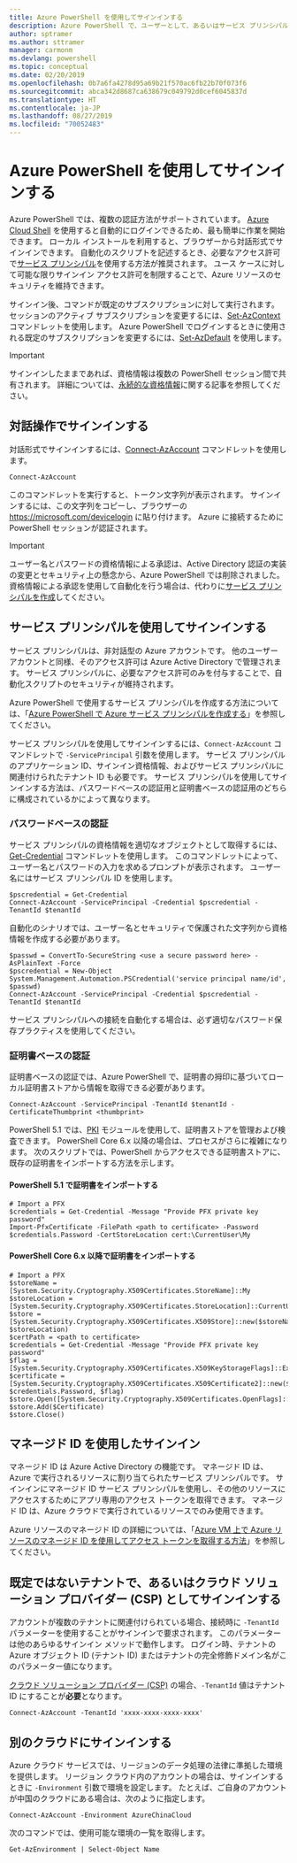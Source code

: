 ```yaml
---
title: Azure PowerShell を使用してサインインする
description: Azure PowerShell で、ユーザーとして、あるいはサービス プリンシパルまたは Azure リソースのマネージド ID を使用してサインインする方法。
author: sptramer
ms.author: sttramer
manager: carmonm
ms.devlang: powershell
ms.topic: conceptual
ms.date: 02/20/2019
ms.openlocfilehash: 0b7a6fa4278d95a69b21f570ac6fb22b70f073f6
ms.sourcegitcommit: abca342d8687ca638679c049792d0cef6045837d
ms.translationtype: HT
ms.contentlocale: ja-JP
ms.lasthandoff: 08/27/2019
ms.locfileid: "70052483"
---
```

# <a name="sign-in-with-azure-powershell"></a>Azure PowerShell を使用してサインインする

Azure PowerShell では、複数の認証方法がサポートされています。 [Azure Cloud Shell](/azure/cloud-shell/overview) を使用すると自動的にログインできるため、最も簡単に作業を開始できます。 ローカル インストールを利用すると、ブラウザーから対話形式でサインインできます。 自動化のスクリプトを記述するとき、必要なアクセス許可で[サービス プリンシパル](create-azure-service-principal-azureps.md)を使用する方法が推奨されます。 ユース ケースに対して可能な限りサインイン アクセス許可を制限することで、Azure リソースのセキュリティを維持できます。

サインイン後、コマンドが既定のサブスクリプションに対して実行されます。 セッションのアクティブ サブスクリプションを変更するには、[Set-AzContext](/powershell/module/az.accounts/set-azcontext) コマンドレットを使用します。 Azure PowerShell でログインするときに使用される既定のサブスクリプションを変更するには、[Set-AzDefault](/powershell/module/az.accounts/set-azdefault) を使用します。

> [!IMPORTANT]
>
> サインインしたままであれば、資格情報は複数の PowerShell セッション間で共有されます。
> 詳細については、[永続的な資格情報](context-persistence.md)に関する記事を参照してください。

## <a name="sign-in-interactively"></a>対話操作でサインインする

対話形式でサインインするには、[Connect-AzAccount](/powershell/module/az.accounts/connect-azaccount) コマンドレットを使用します。

```azurepowershell-interactive
Connect-AzAccount
```

このコマンドレットを実行すると、トークン文字列が表示されます。 サインインするには、この文字列をコピーし、ブラウザーの https://microsoft.com/devicelogin に貼り付けます。 Azure に接続するために PowerShell セッションが認証されます。

> [!IMPORTANT]
>
> ユーザー名とパスワードの資格情報による承認は、Active Directory 認証の実装の変更とセキュリティ上の懸念から、Azure PowerShell では削除されました。
> 資格情報による承認を使用して自動化を行う場合は、代わりに[サービス プリンシパルを作成](create-azure-service-principal-azureps.md)してください。

## <a name="sign-in-with-a-service-principal-a-namesp-signin"></a>サービス プリンシパルを使用してサインインする <a name="sp-signin"/>

サービス プリンシパルは、非対話型の Azure アカウントです。 他のユーザー アカウントと同様、そのアクセス許可は Azure Active Directory で管理されます。 サービス プリンシパルに、必要なアクセス許可のみを付与することで、自動化スクリプトのセキュリティが維持されます。

Azure PowerShell で使用するサービス プリンシパルを作成する方法については、「[Azure PowerShell で Azure サービス プリンシパルを作成する](create-azure-service-principal-azureps.md)」を参照してください。

サービス プリンシパルを使用してサインインするには、`Connect-AzAccount` コマンドレットで `-ServicePrincipal` 引数を使用します。 サービス プリンシパルのアプリケーション ID、サインイン資格情報、およびサービス プリンシパルに関連付けられたテナント ID も必要です。 サービス プリンシパルを使用してサインインする方法は、パスワードベースの認証用と証明書ベースの認証用のどちらに構成されているかによって異なります。

### <a name="password-based-authentication"></a>パスワードベースの認証

サービス プリンシパルの資格情報を適切なオブジェクトとして取得するには、[Get-Credential](/powershell/module/microsoft.powershell.security/get-credential) コマンドレットを使用します。 このコマンドレットによって、ユーザー名とパスワードの入力を求めるプロンプトが表示されます。 ユーザー名にはサービス プリンシパル ID を使用します。

```azurepowershell-interactive
$pscredential = Get-Credential
Connect-AzAccount -ServicePrincipal -Credential $pscredential -TenantId $tenantId
```

自動化のシナリオでは、ユーザー名とセキュリティで保護された文字列から資格情報を作成する必要があります。

```azurepowershell-interactive
$passwd = ConvertTo-SecureString <use a secure password here> -AsPlainText -Force
$pscredential = New-Object System.Management.Automation.PSCredential('service principal name/id', $passwd)
Connect-AzAccount -ServicePrincipal -Credential $pscredential -TenantId $tenantId
```

サービス プリンシパルへの接続を自動化する場合は、必ず適切なパスワード保存プラクティスを使用してください。

### <a name="certificate-based-authentication"></a>証明書ベースの認証

証明書ベースの認証では、Azure PowerShell で、証明書の拇印に基づいてローカル証明書ストアから情報を取得できる必要があります。
```azurepowershell-interactive
Connect-AzAccount -ServicePrincipal -TenantId $tenantId -CertificateThumbprint <thumbprint>
```

PowerShell 5.1 では、[PKI](/powershell/module/pkiclient) モジュールを使用して、証明書ストアを管理および検査できます。 PowerShell Core 6.x 以降の場合は、プロセスがさらに複雑になります。 次のスクリプトでは、PowerShell からアクセスできる証明書ストアに、既存の証明書をインポートする方法を示します。

#### <a name="import-a-certificate-in-powershell-51"></a>PowerShell 5.1 で証明書をインポートする

```azurepowershell-interactive
# Import a PFX
$credentials = Get-Credential -Message "Provide PFX private key password"
Import-PfxCertificate -FilePath <path to certificate> -Password $credentials.Password -CertStoreLocation cert:\CurrentUser\My
```

#### <a name="import-a-certificate-in-powershell-core-6x-and-later"></a>PowerShell Core 6.x 以降で証明書をインポートする

```azurepowershell-interactive
# Import a PFX
$storeName = [System.Security.Cryptography.X509Certificates.StoreName]::My 
$storeLocation = [System.Security.Cryptography.X509Certificates.StoreLocation]::CurrentUser 
$store = [System.Security.Cryptography.X509Certificates.X509Store]::new($storeName, $storeLocation) 
$certPath = <path to certificate>
$credentials = Get-Credential -Message "Provide PFX private key password"
$flag = [System.Security.Cryptography.X509Certificates.X509KeyStorageFlags]::Exportable 
$certificate = [System.Security.Cryptography.X509Certificates.X509Certificate2]::new($certPath, $credentials.Password, $flag) 
$store.Open([System.Security.Cryptography.X509Certificates.OpenFlags]::ReadWrite) 
$store.Add($Certificate) 
$store.Close()
```

## <a name="sign-in-using-a-managed-identity"></a>マネージド ID を使用したサインイン 

マネージド ID は Azure Active Directory の機能です。 マネージド ID は、Azure で実行されるリソースに割り当てられたサービス プリンシパルです。 サインインにマネージド ID サービス プリンシパルを使用し、その他のリソースにアクセスするためにアプリ専用のアクセス トークンを取得できます。 マネージド ID は、Azure クラウドで実行されているリソースでのみ使用できます。

Azure リソースのマネージド ID の詳細については、「[Azure VM 上で Azure リソースのマネージド ID を使用してアクセス トークンを取得する方法](/azure/active-directory/managed-identities-azure-resources/how-to-use-vm-token)」を参照してください。

## <a name="sign-in-with-a-non-default-tenant-or-as-a-cloud-solution-provider-csp"></a>既定ではないテナントで、あるいはクラウド ソリューション プロバイダー (CSP) としてサインインする

アカウントが複数のテナントに関連付けられている場合、接続時に `-TenantId` パラメーターを使用することがサインインで要求されます。 このパラメーターは他のあらゆるサインイン メソッドで動作します。 ログイン時、テナントの Azure オブジェクト ID (テナント ID) またはテナントの完全修飾ドメイン名がこのパラメーター値になります。

[クラウド ソリューション プロバイダー (CSP)](https://azure.microsoft.com/offers/ms-azr-0145p/) の場合、`-TenantId` 値はテナント ID にすることが**必要**となります。

```azurepowershell-interactive
Connect-AzAccount -TenantId 'xxxx-xxxx-xxxx-xxxx'
```

## <a name="sign-in-to-another-cloud"></a>別のクラウドにサインインする

Azure クラウド サービスでは、リージョンのデータ処理の法律に準拠した環境を提供します。
リージョン クラウド内のアカウントの場合は、サインインするときに `-Environment` 引数で環境を設定します。
たとえば、ご自身のアカウントが中国のクラウドにある場合は、次のように指定します。

```azurepowershell-interactive
Connect-AzAccount -Environment AzureChinaCloud
```

次のコマンドでは、使用可能な環境の一覧を取得します。

```azurepowershell-interactive
Get-AzEnvironment | Select-Object Name
```
